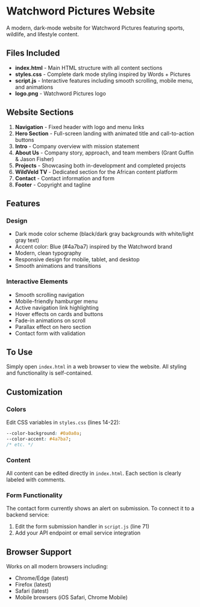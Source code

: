# Watchword Pictures Website

A modern, dark-mode website for Watchword Pictures featuring sports, wildlife, and lifestyle content.

## Files Included

- **index.html** - Main HTML structure with all content sections
- **styles.css** - Complete dark mode styling inspired by Words + Pictures
- **script.js** - Interactive features including smooth scrolling, mobile menu, and animations
- **logo.png** - Watchword Pictures logo

## Website Sections

1. **Navigation** - Fixed header with logo and menu links
2. **Hero Section** - Full-screen landing with animated title and call-to-action buttons
3. **Intro** - Company overview with mission statement
4. **About Us** - Company story, approach, and team members (Grant Guffin & Jason Fisher)
5. **Projects** - Showcasing both in-development and completed projects
6. **WildVeld TV** - Dedicated section for the African content platform
7. **Contact** - Contact information and form
8. **Footer** - Copyright and tagline

## Features

### Design
- Dark mode color scheme (black/dark gray backgrounds with white/light gray text)
- Accent color: Blue (#4a7ba7) inspired by the Watchword brand
- Modern, clean typography
- Responsive design for mobile, tablet, and desktop
- Smooth animations and transitions

### Interactive Elements
- Smooth scrolling navigation
- Mobile-friendly hamburger menu
- Active navigation link highlighting
- Hover effects on cards and buttons
- Fade-in animations on scroll
- Parallax effect on hero section
- Contact form with validation

## To Use

Simply open `index.html` in a web browser to view the website. All styling and functionality is self-contained.

## Customization

### Colors
Edit CSS variables in `styles.css` (lines 14-22):
```css
--color-background: #0a0a0a;
--color-accent: #4a7ba7;
/* etc. */
```

### Content
All content can be edited directly in `index.html`. Each section is clearly labeled with comments.

### Form Functionality
The contact form currently shows an alert on submission. To connect it to a backend service:
1. Edit the form submission handler in `script.js` (line 71)
2. Add your API endpoint or email service integration

## Browser Support

Works on all modern browsers including:
- Chrome/Edge (latest)
- Firefox (latest)
- Safari (latest)
- Mobile browsers (iOS Safari, Chrome Mobile)
